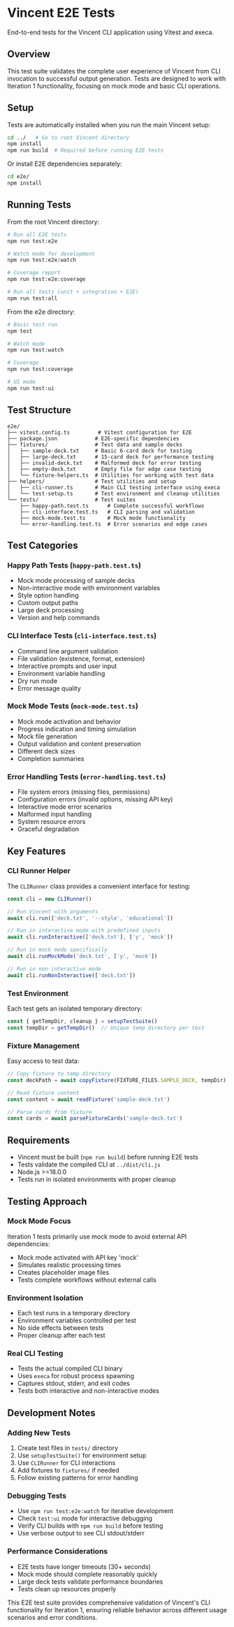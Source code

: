 # Vincent E2E Tests

End-to-end tests for the Vincent CLI application using Vitest and execa.

## Overview

This test suite validates the complete user experience of Vincent from CLI invocation to successful output generation. Tests are designed to work with Iteration 1 functionality, focusing on mock mode and basic CLI operations.

## Setup

Tests are automatically installed when you run the main Vincent setup:

```bash
cd ../   # Go to root Vincent directory
npm install
npm run build  # Required before running E2E tests
```

Or install E2E dependencies separately:

```bash
cd e2e/
npm install
```

## Running Tests

From the root Vincent directory:

```bash
# Run all E2E tests
npm run test:e2e

# Watch mode for development
npm run test:e2e:watch

# Coverage report
npm run test:e2e:coverage

# Run all tests (unit + integration + E2E)
npm run test:all
```

From the e2e directory:

```bash
# Basic test run
npm test

# Watch mode
npm run test:watch

# Coverage
npm run test:coverage

# UI mode
npm run test:ui
```

## Test Structure

```
e2e/
├── vitest.config.ts         # Vitest configuration for E2E
├── package.json            # E2E-specific dependencies
├── fixtures/               # Test data and sample decks
│   ├── sample-deck.txt     # Basic 6-card deck for testing
│   ├── large-deck.txt      # 15-card deck for performance testing
│   ├── invalid-deck.txt    # Malformed deck for error testing
│   ├── empty-deck.txt      # Empty file for edge case testing
│   └── fixture-helpers.ts  # Utilities for working with test data
├── helpers/                # Test utilities and setup
│   ├── cli-runner.ts       # Main CLI testing interface using execa
│   └── test-setup.ts       # Test environment and cleanup utilities
└── tests/                  # Test suites
    ├── happy-path.test.ts      # Complete successful workflows
    ├── cli-interface.test.ts   # CLI parsing and validation
    ├── mock-mode.test.ts       # Mock mode functionality
    └── error-handling.test.ts  # Error scenarios and edge cases
```

## Test Categories

### Happy Path Tests (`happy-path.test.ts`)
- Mock mode processing of sample decks
- Non-interactive mode with environment variables
- Style option handling
- Custom output paths
- Large deck processing
- Version and help commands

### CLI Interface Tests (`cli-interface.test.ts`)
- Command line argument validation
- File validation (existence, format, extension)
- Interactive prompts and user input
- Environment variable handling
- Dry run mode
- Error message quality

### Mock Mode Tests (`mock-mode.test.ts`)
- Mock mode activation and behavior
- Progress indication and timing simulation
- Mock file generation
- Output validation and content preservation
- Different deck sizes
- Completion summaries

### Error Handling Tests (`error-handling.test.ts`)
- File system errors (missing files, permissions)
- Configuration errors (invalid options, missing API key)
- Interactive mode error scenarios
- Malformed input handling
- System resource errors
- Graceful degradation

## Key Features

### CLI Runner Helper
The `CLIRunner` class provides a convenient interface for testing:

```typescript
const cli = new CLIRunner()

// Run Vincent with arguments
await cli.run(['deck.txt', '--style', 'educational'])

// Run in interactive mode with predefined inputs
await cli.runInteractive(['deck.txt'], ['y', 'mock'])

// Run in mock mode specifically
await cli.runMockMode('deck.txt', ['y', 'mock'])

// Run in non-interactive mode
await cli.runNonInteractive(['deck.txt'])
```

### Test Environment
Each test gets an isolated temporary directory:

```typescript
const { getTempDir, cleanup } = setupTestSuite()
const tempDir = getTempDir()  // Unique temp directory per test
```

### Fixture Management
Easy access to test data:

```typescript
// Copy fixture to temp directory
const deckPath = await copyFixture(FIXTURE_FILES.SAMPLE_DECK, tempDir)

// Read fixture content
const content = await readFixture('sample-deck.txt')

// Parse cards from fixture
const cards = await parseFixtureCards('sample-deck.txt')
```

## Requirements

- Vincent must be built (`npm run build`) before running E2E tests
- Tests validate the compiled CLI at `../dist/cli.js`
- Node.js >=18.0.0
- Tests run in isolated environments with proper cleanup

## Testing Approach

### Mock Mode Focus
Iteration 1 tests primarily use mock mode to avoid external API dependencies:
- Mock mode activated with API key 'mock'
- Simulates realistic processing times
- Creates placeholder image files
- Tests complete workflows without external calls

### Environment Isolation
- Each test runs in a temporary directory
- Environment variables controlled per test
- No side effects between tests
- Proper cleanup after each test

### Real CLI Testing
- Tests the actual compiled CLI binary
- Uses `execa` for robust process spawning
- Captures stdout, stderr, and exit codes
- Tests both interactive and non-interactive modes

## Development Notes

### Adding New Tests
1. Create test files in `tests/` directory
2. Use `setupTestSuite()` for environment setup
3. Use `CLIRunner` for CLI interactions
4. Add fixtures to `fixtures/` if needed
5. Follow existing patterns for error handling

### Debugging Tests
- Use `npm run test:e2e:watch` for iterative development
- Check `test:ui` mode for interactive debugging
- Verify CLI builds with `npm run build` before testing
- Use verbose output to see CLI stdout/stderr

### Performance Considerations
- E2E tests have longer timeouts (30+ seconds)
- Mock mode should complete reasonably quickly
- Large deck tests validate performance boundaries
- Tests clean up resources properly

This E2E test suite provides comprehensive validation of Vincent's CLI functionality for Iteration 1, ensuring reliable behavior across different usage scenarios and error conditions.